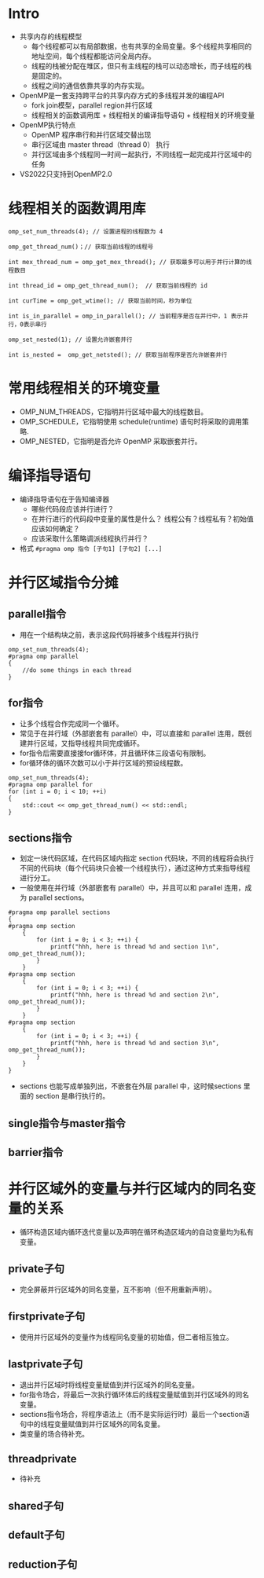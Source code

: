 #   Intro
* 共享内存的线程模型
  * 每个线程都可以有局部数据，也有共享的全局变量。多个线程共享相同的地址空间，每个线程都能访问全局内存。
  * 线程的栈被分配在堆区，但只有主线程的栈可以动态增长，而子线程的栈是固定的。
  * 线程之间的通信依靠共享的内存实现。
* OpenMP是一套支持跨平台的共享内存方式的多线程并发的编程API
  * fork join模型，parallel region并行区域
  * 线程相关的函数调用库 + 线程相关的编译指导语句 + 线程相关的环境变量
* OpenMP执行特点
  * OpenMP 程序串行和并行区域交替出现
  * 串行区域由 master thread（thread 0） 执行
  * 并行区域由多个线程同一时间一起执行，不同线程一起完成并行区域中的任务
* VS2022只支持到OpenMP2.0
  
# 线程相关的函数调用库
```
omp_set_num_threads(4); // 设置进程的线程数为 4

omp_get_thread_num()；// 获取当前线程的线程号

int mex_thread_num = omp_get_mex_thread(); // 获取最多可以用于并行计算的线程数目

int thread_id = omp_get_thread_num();  // 获取当前线程的 id

int curTime = omp_get_wtime(); // 获取当前时间，秒为单位

int is_in_parallel = omp_in_parallel(); // 当前程序是否在并行中，1 表示并行，0表示串行

omp_set_nested(1); // 设置允许嵌套并行

int is_nested =  omp_get_netsted(); // 获取当前程序是否允许嵌套并行
```

# 常用线程相关的环境变量
* OMP_NUM_THREADS，它指明并行区域中最大的线程数目。
* OMP_SCHEDULE，它指明使用 schedule(runtime) 语句时将采取的调用策略.
* OMP_NESTED，它指明是否允许 OpenMP 采取嵌套并行。

# 编译指导语句
* 编译指导语句在于告知编译器
  * 哪些代码段应该并行进行？
  * 在并行进行的代码段中变量的属性是什么？ 线程公有？线程私有？初始值应该如何确定？
  * 应该采取什么策略调派线程执行并行？
* 格式
`#pragma omp 指令 [子句1] [子句2] [...]`

# 并行区域指令分摊
## parallel指令
* 用在一个结构块之前，表示这段代码将被多个线程并行执行
```
omp_set_num_threads(4);
#pragma omp parallel
{
    //do some things in each thread
}
```

## for指令
* 让多个线程合作完成同一个循环。
* 常见于在并行域（外部嵌套有 parallel）中，可以直接和 parallel 连用，既创建并行区域，又指导线程共同完成循环。
* for指令后需要直接接for循环体，并且循环体三段语句有限制。
* for循环体的循环次数可以小于并行区域的预设线程数。
```
omp_set_num_threads(4);
#pragma omp parallel for
for (int i = 0; i < 10; ++i) 
{
    std::cout << omp_get_thread_num() << std::endl;
}
```

## sections指令
* 划定一块代码区域，在代码区域内指定 section 代码块，不同的线程将会执行不同的代码块（每个代码块只会被一个线程执行），通过这种方式来指导线程进行分工。
* 一般使用在并行域（外部嵌套有 parallel）中，并且可以和 parallel 连用，成为 parallel sections。
```
#pragma omp parallel sections 
{
#pragma omp section 
    {
        for (int i = 0; i < 3; ++i) {
            printf("hhh, here is thread %d and section 1\n", omp_get_thread_num());
        }
    }
#pragma omp section 
    {
        for (int i = 0; i < 3; ++i) {
            printf("hhh, here is thread %d and section 2\n", omp_get_thread_num());
        }
    }
#pragma omp section 
    {
        for (int i = 0; i < 3; ++i) {
            printf("hhh, here is thread %d and section 3\n", omp_get_thread_num());
        }
    }
}
```
* sections 也能写成单独列出，不嵌套在外层 parallel 中，这时候sections 里面的 section 是串行执行的。

## single指令与master指令

## barrier指令

# 并行区域外的变量与并行区域内的同名变量的关系
* 循环构造区域内循环迭代变量以及声明在循环构造区域内的自动变量均为私有变量。

## private子句
* 完全屏蔽并行区域外的同名变量，互不影响（但不用重新声明）。

## firstprivate子句
* 使用并行区域外的变量作为线程同名变量的初始值，但二者相互独立。

## lastprivate子句
* 退出并行区域时将线程变量赋值到并行区域外的同名变量。
* for指令场合，将最后一次执行循环体后的线程变量赋值到并行区域外的同名变量。
* sections指令场合，将程序语法上（而不是实际运行时）最后一个section语句中的线程变量赋值到并行区域外的同名变量。
* 类变量的场合待补充。

## threadprivate
* 待补充

## shared子句

## default子句

## reduction子句

